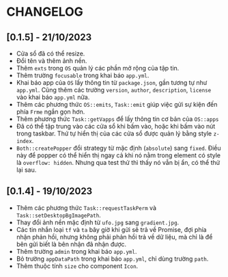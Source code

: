 # CHANGELOG

## [0.1.5] - 21/10/2023

- Cửa sổ đã có thể resize.
- Đổi tên và thêm ảnh nền.
- Thêm `exts` trong `OS` quản lý các phần mở rộng của tập tin.
- Thêm trường `focusable` trong khai báo `app.yml`.
- Khai báo app của `OS` lấy thông tin từ `package.json`, gần tương tự như `app.yml`. Cũng thêm các trường `version`, `author`, `description`, `license` vào khai báo `app.yml` nữa.
- Thêm các phương thức `OS::emits`, `Task::emit` giúp việc gửi sự kiện đến phía `Frme` ngắn gọn hơn.
- Thêm phương thức `Task::getVapps` để lấy thông tin cơ bản của `OS::apps`
- Đã có thể tập trung vào các cửa sổ khi bấm vào, hoặc khi bấm vào nút trong taskbar. Thứ tự hiển thị của các cửa sổ được quản lý bằng style `z-index`.
- `Both::createPopper` đổi strategy từ mặc định (`absolute`) sang `fixed`. Điều này để popper có thể hiển thị ngay cả khi nó nằm trong element có style là `overflow: hidden`. Nhưng qua test thử thì thấy nó vẫn bị ẩn, có thể thử lại sau.

## [0.1.4] - 19/10/2023

- Thêm các phương thức `Task::requestTaskPerm` và `Task::setDesktopBgImagePath`.
- Thay đổi ảnh nền mặc định từ `ufo.jpg` sang `gradient.jpg`.
- Các tin nhắn loại `tf` và `ta` bây giờ khi gửi sẽ trả về Promise, đợi phía nhận phản hồi, nhưng không phải phản hồi trả về dữ liệu, mà chỉ là để bên gửi biết là bên nhận đã nhận được.
- Thêm trường `admin` trong khai báo `app.yml`.
- Bỏ trường `appDataPath` trong khai báo `app.yml`, chỉ dùng trường `path`.
- Thêm thuộc tính `size` cho component `Icon`.
